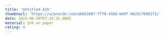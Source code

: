 ```yaml
---
title: 'Untitled 615'
thumbnail: 'https://ucarecdn.com/abbb188f-f778-41b6-b69f-9b25c7688271/'
date: 2015-06-28T07:25:31.000Z
material: Ink on paper
rating: 4
---
```

